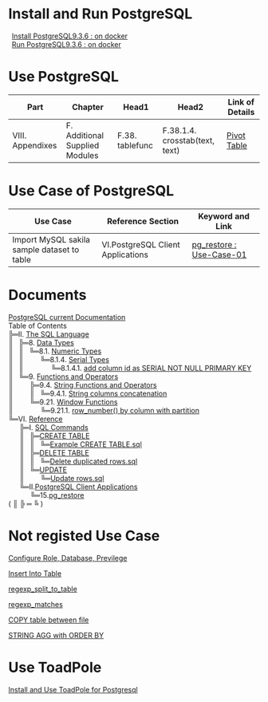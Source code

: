 # Install and Run PostgreSQL
&ensp;[Install PostgreSQL9.3.6 : on docker](01_Install_and_Run_PostgreSQL/01_Install_PostgreSQL9.3.6_on_docker.md)  
&ensp;[Run PostgreSQL9.3.6 : on docker](01_Install_and_Run_PostgreSQL/02_Run_PostgreSQL9.3.6_on_docker.md)

# Use PostgreSQL
| Part             | Chapter                        | Head1           | Head2                          | Link of Details                                     |
|------------------|--------------------------------|-----------------|--------------------------------|-----------------------------------------------------|
| VIII. Appendixes | F. Additional Supplied Modules | F.38. tablefunc | F.38.1.4. crosstab(text, text) | [Pivot Table](02_Use_PostgreSQL/10_Pivot_Table.md)  |

# Use Case of PostgreSQL
| Use Case                                             | Reference Section                      | Keyword and Link                                                                                                                    |
|------------------------------------------------------|----------------------------------------|-------------------------------------------------------------------------------------------------------------------------------------|
| Import MySQL sakila sample dataset to table          | VI.PostgreSQL Client Applications      | [pg_restore : Use-Case-01](02_Use_PostgreSQL/current/06_VI/02_II/pg_restore/01_Import_MySQL_sakila_sample_dataset_to_PostgreSQL.md) |

# Documents
[PostgreSQL current Documentation](https://www.postgresql.org/docs/current/static/index.html)  
Table of Contents  
╠═II. [The SQL Language](https://www.postgresql.org/docs/current/static/sql.html)  
║&ensp; ╠═8. [Data Types](https://www.postgresql.org/docs/current/static/datatype.html)  
║&ensp; ║&ensp; ╚═8.1. [Numeric Types](https://www.postgresql.org/docs/current/static/datatype-numeric.html)  
║&ensp; ║&ensp; &ensp; &ensp; ╚═8.1.4. [Serial Types](https://www.postgresql.org/docs/current/static/datatype-numeric.html#DATATYPE-SERIAL)    
║&ensp; ║&ensp; &ensp; &ensp; &ensp; &ensp; ╚═8.1.4.1. [add column id as SERIAL NOT NULL PRIMARY KEY](02_Use_PostgreSQL/current/02_II/08/01/4/01_add_column_as_serial_to_prevent_duplication.md)  
║&ensp; ╚═9. [Functions and Operators](https://www.postgresql.org/docs/current/static/functions.html)  
║&ensp; &ensp; &ensp; ╠═9.4. [String Functions and Operators](https://www.postgresql.org/docs/current/static/functions-string.html)  
║&ensp; &ensp; &ensp; ║&ensp; ╚═9.4.1. [String columns concatenation](02_Use_PostgreSQL/current/02_II/09/4/09_Concatenate_Columns.md)  
║&ensp; &ensp; &ensp; ╚═9.21. [Window Functions](https://www.postgresql.org/docs/current/static/functions-window.html)  
║&ensp; &ensp; &ensp; &ensp; &ensp; ╚═9.21.1. [row_number() by column with partition](02_Use_PostgreSQL/current/02_II/09/21/06_row_number.md)  
╚═VI. [Reference](https://www.postgresql.org/docs/current/static/reference.html)  
&ensp; &ensp; ╠═I. [SQL Commands](https://www.postgresql.org/docs/current/static/sql-commands.html)  
&ensp; &ensp; ║&ensp; ╠═[CREATE TABLE](https://www.postgresql.org/docs/current/static/sql-createtable.html)  
&ensp; &ensp; ║&ensp; ║&ensp; ╚═[Example CREATE TABLE.sql](02_Use_PostgreSQL/current/06_VI/01_I/CREATE_TABLE/02_Create_Table.md)  
&ensp; &ensp; ║&ensp; ╠═[DELETE TABLE](https://www.postgresql.org/docs/current/static/sql-delete.html)  
&ensp; &ensp; ║&ensp; ║&ensp; ╚═[Delete duplicated rows.sql](02_Use_PostgreSQL/current/06_VI/01_I/DELETE/01_delete_duplicated_rows.md)   
&ensp; &ensp; ║&ensp; ╚═[UPDATE](https://www.postgresql.org/docs/current/static/sql-update.html)  
&ensp; &ensp; ║&ensp; &ensp; &ensp; ╚═[Update rows.sql](02_Use_PostgreSQL/current/06_VI/01_I/UPDATE/01_update_table.md)  
&ensp; &ensp; ╚═II.[PostgreSQL Client Applications](https://www.postgresql.org/docs/current/static/reference-client.html)  
&ensp; &ensp; &ensp; &ensp; ╚═15.[pg_restore](https://www.postgresql.org/docs/current/static/app-pgrestore.html)  
( ║ ╠ ═ ╚ )

# Not registed Use Case
[Configure Role, Database, Previlege](02_Use_PostgreSQL/01_Configure_Role_Database_Preivilege.md)

[Insert Into Table](02_Use_PostgreSQL/03_Insert_Into_Table.md)

[regexp_split_to_table](02_Use_PostgreSQL/04_regexp_split_to_table.md)

[regexp_matches](02_Use_PostgreSQL/05_regexp_matches.md)

[COPY table between file](02_Use_PostgreSQL/07_copy_table_and_file.md)

[STRING AGG with ORDER BY](02_Use_PostgreSQL/08_STRING_AGG_ORDER_BY.md)

# Use ToadPole

[Install and Use ToadPole for Postgresql](03_Use_Toad_Pole/01_use_toadpole.md)
